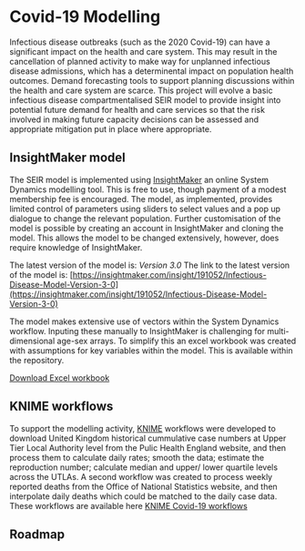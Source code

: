 Covid-19 Modelling
==================

Infectious disease outbreaks (such as the 2020 Covid-19) can have a significant impact on the health and care system. This may result in the cancellation of planned activity to make way for unplanned infectious disease admissions, which has a determinental impact on population health outcomes. Demand forecasting tools to support planning discussions within the health and care system are scarce. This project will evolve a basic infectious disease compartmentalised SEIR model to provide insight into potential future demand for health and care services so that the risk involved in making future capacity decisions can be assessed and appropriate mitigation put in place where appropriate.

## InsightMaker model

The SEIR model is implemented using [InsightMaker](https://insightmaker.com/) an online System Dynamics modelling tool. This is free to use, though payment of a modest membership fee is encouraged. The model, as implemented, provides limited control of parameters using sliders to select values and a pop up dialogue to change the relevant population. Further customisation of the model is possible by creating an account in InsightMaker and cloning the model. This allows the model to be changed extensively, however, does require knowledge of InsightMaker.

The latest version of the model is: *Version 3.0*
The link to the latest version of the model is: [https://insightmaker.com/insight/191052/Infectious-Disease-Model-Version-3-0](https://insightmaker.com/insight/191052/Infectious-Disease-Model-Version-3-0)

The model makes extensive use of vectors within the System Dynamics workflow. Inputing these manually to InsightMaker is challenging for multi-dimensional age-sex arrays. To simplify this an excel workbook was created with assumptions for key variables within the model. This is available within the repository.

[Download Excel workbook](../SEIR%20Model%203.0/IM2d%20Covid%20Model%205-yr%20%20Version3.0.xlsx)

## KNIME workflows

To support the modelling activity, [KNIME](https://www.knime.com/) workflows were developed to download United Kingdom historical cummulative case numbers at Upper Tier Local Authority level from the Pulic Health England website, and then process them to calculate daily rates; smooth the data; estimate the reproduction number; calculate median and upper/ lower quartile levels across the UTLAs. A second workflow was created to process weekly reported deaths from the Office of National Statistics website, and then interpolate daily deaths which could be matched to the daily case data. These workflows are available here [KNIME Covid-19 workflows](https://hub.knime.com/diaazul/spaces/Public/latest/Covid-19/)


## Roadmap